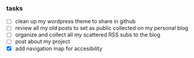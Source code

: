 ### tasks
- [ ] clean up my wordpress theme to share in github
- [ ] review all my old posts to set as public collected on my personal blog
- [ ] organize and collect all my scattered RSS subs to the blog
- [ ] post about my project
- [x] add navigation map for accesibility
